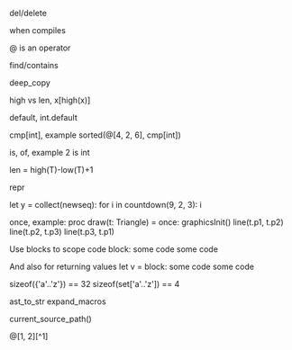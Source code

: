 del/delete

when compiles

@ is an operator

find/contains

deep_copy

high vs len, x[high(x)]

default, int.default

cmp[int], example sorted(@[4, 2, 6], cmp[int])

is, of, example 2 is int

len = high(T)-low(T)+1

repr

let y = collect(newseq):
  for i in countdown(9, 2, 3):
    i

once, example:
  proc draw(t: Triangle) =
    once:
      graphicsInit()
    line(t.p1, t.p2)
    line(t.p2, t.p3)
    line(t.p3, t.p1)


Use blocks to scope code
block:
  some code
  some code

And also for returning values
let v = block:
  some code
  some code

sizeof({'a'..'z'}) == 32
sizeof(set['a'..'z']) == 4

ast_to_str
expand_macros

current_source_path()

@[1, 2][^1]
